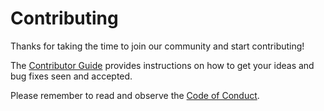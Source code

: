# Contributing

Thanks for taking the time to join our community and start contributing!

The [Contributor Guide](https://github.com/cncf/tag-env-sustainability/blob/main/CONTRIBUTING.md)
provides instructions on how to get your ideas and bug fixes seen and accepted.

Please remember to read and observe the [Code of Conduct](https://cncf.io/conduct).
